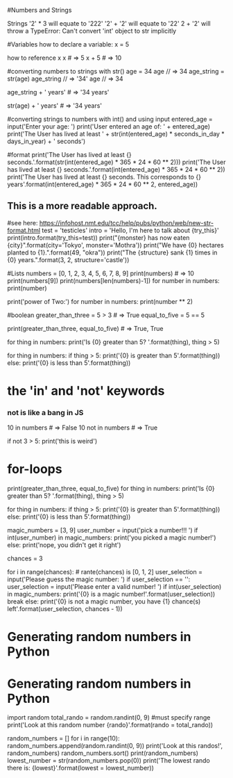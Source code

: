 #Numbers and Strings

Strings 
'2' * 3 will equate to '222'
'2' + '2' will equate to '22'
2 + '2' will throw a TypeError: Can't convert 'int' object to str implicitly


#Variables
how to declare a variable:
x = 5

how to reference x
x # => 5
x + 5 # => 10

#converting numbers to strings with str()
  age = 34
  age // => 34
  age_string = str(age)
  age_string // => '34'
  age // => 34

  age_string + ' years' # => '34 years'

  str(age) + ' years' # => '34 years'

#converting strings to numbers with int() and using input
  entered_age = input('Enter your age: ')
  print('User entered an age of: ' + entered_age)
  print('The User has lived at least ' + str(int(entered_age) * seconds_in_day * days_in_year) + ' seconds')


#format
  print('The User has lived at least {} seconds.'.format(str(int(entered_age) * 365 * 24 * 60 ** 2)))
  print('The User has lived at least {} seconds.'.format(int(entered_age) * 365 * 24 * 60 ** 2))
  print('The User has lived at least {} seconds. This corresponds to {} years'.format(int(entered_age) * 365 * 24 * 60 ** 2, entered_age))
  ## This is a more readable approach.

  #see here: https://infohost.nmt.edu/tcc/help/pubs/python/web/new-str-format.html
  test = 'testicles'
  intro = 'Hello, I\'m here to talk about {try_this}'
  print(intro.format(try_this=test))
  print("{monster} has now eaten {city}".format(city='Tokyo', monster='Mothra'))
  print("We have {0} hectares planted to {1}.".format(49, "okra"))
  print("The {structure} sank {1} times in {0} years.".format(3, 2, structure='castle'))

#Lists
numbers = [0, 1, 2, 3, 4, 5, 6, 7, 8, 9]
print(numbers) # => 10
print(numbers[9])
print(numbers[len(numbers)-1])
for number in numbers:
  print(number)

print('power of Two:')
for number in numbers: 
  print(number ** 2)

#boolean
greater_than_three = 5 > 3 # => True
equal_to_five = 5 == 5

print(greater_than_three, equal_to_five) # => True, True

for thing in numbers: 
  print('Is {0} greater than 5? '.format(thing), thing > 5)

for thing in numbers: 
  if thing > 5:
   print('{0} is greater than 5'.format(thing))
  else:
   print('{0} is less than 5'.format(thing))

# the 'in' and 'not' keywords

### not is like a bang in JS

10 in numbers # => False
10 not in numbers # => True

if not 3 > 5:
  print('this is weird')


# for-loops

print(greater_than_three, equal_to_five)
for thing in numbers: 
  print('Is {0} greater than 5? '.format(thing), thing > 5)

for thing in numbers: 
  if thing > 5:
   print('{0} is greater than 5'.format(thing))
  else:
   print('{0} is less than 5'.format(thing))

magic_numbers = [3, 9]
user_number = input('pick a number!!! ')
if int(user_number) in magic_numbers:
  print('you picked a magic number!')
else:
  print('nope, you didn\'t get it right')

chances = 3

for i in range(chances): # rante(chances) is [0, 1, 2]
  user_selection = input('Please guess the magic number: ')
  if user_selection == '':
    user_selection = input('Please enter a valid number!  ')
  if int(user_selection) in magic_numbers:
    print('{0} is a magic number!'.format(user_selection))
    break
  else: 
    print('{0} is not a magic number, you have {1} chance(s) left'.format(user_selection, chances - 1))

# Generating random numbers in Python

# Generating random numbers in Python
import random
total_rando = random.randint(0, 9) #must specify range
print('Look at this random number {rando}'.format(rando = total_rando))

random_numbers = []
for i in range(10):
  random_numbers.append(random.randint(0, 9))
print('Look at this randos!', random_numbers)
random_numbers.sort()
print(random_numbers)
lowest_number = str(random_numbers.pop(0))
print('The lowest rando there is: {lowest}'.format(lowest = lowest_number))



